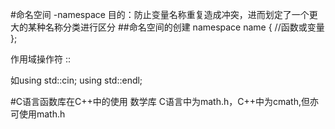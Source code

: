 #命名空间 -namespace 
目的：防止变量名称重复造成冲突，进而划定了一个更大的某种名称分类进行区分
##命名空间的创建
namespace name
{
    //函数或变量
};

作用域操作符 :: 

如using  std::cin; 
using std::endl;

#C语言函数库在C++中的使用
数学库 C语言中为math.h，C++中为cmath,但亦可使用math.h 